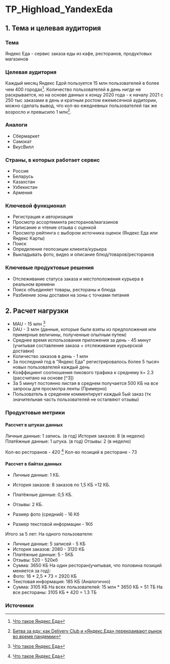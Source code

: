 # TP_Highload_YandexEda
## 1. Тема и целевая аудитория
### Тема

Яндекс Еда - сервис заказа еды из кафе, ресторанов, продуктовых магазинов

### Целевая аудитория

 Каждый месяц Яндекс Едой пользуется 15 млн пользователей в более чем 400 городах[^1]. Количество пользователей в день нигде не раскрывается, но на основе данных к концу 2020 года - к началу 2021 с 250 тыс заказами в день и кратным ростом ежемесячной аудитории, можно сделать вывод, что кол-во ежедневных пользователей так же возросло и превысило 1 млн[^2].
 
### Аналоги

- Сбермаркет
- Самокат
- ВкусВилл
 
### Страны, в которых работает сервис

+ Россия 
+ Беларусь 
+ Казахстан 
+ Узбекистан 
+ Армения

### Ключевой функционал

- Регистрация и авторизация
- Просмотр ассортеминта ресторанов/магазинов
- Написание и чтение отзыва с оценкой
- Просмотр рейтинга с выбором источника оценок (Яндекс Еда или Яндекс Карты)
- Поиск
- Определение геопозиции клиента/курьера
- Выкладывать фото, видео и описание блюд/товаров/ресторанов


### Ключевые продуктовые решения

- Отслеживание статуса заказа и местоположения курьера в реальном времени
- Поиск объединяет товары, рестораны и блюда
- Разбиение зоны доставки на зоны с точками питания

## 2. Расчет нагрузки

- MAU - 15 млн [^1]
- DAU - 3 млн (данные, которые были взяты из предположения или примерные величины, полученные опытным путем)
- Среднее время использования приложения за день - 45 минут (учитывая составление заказа + отслеживание курьерской доставки)
- Количество заказов в день - 1 млн 
- За последний год в "Яндекс Еда" регистрировалось более 5 тысяч новых пользователей каждый день
- Коэффициент соотношения пикового трафика к среднему k= 2.3 (рассчитано на основе [^3])
- За 5 минут постоянно листая в среднем получается 500 КБ на все запросы для просмотра ленты (Примерно)
- Пользователь в среденем комментирует каждый 5ый заказ (тк значительная часть пользователей не осталвяют отзывы)

### Продуктовые метрики
#### Рассчет в штуках данных 
Личные данные: 1 запись. (в год)
История заказов: 8 (в неделю)
Платёжные данные: 1 штука. (в год)
Отзывы: 2 (в неделю)

Кол-во ресторанов - 420 [^1]
Кол-во позиций в ресторане - 73

#### Рассчет в байтах данных 

- Личные данные: 1 КБ.
- История заказов: 8 заказов по 1,5 КБ =12 КБ.
- Платёжные данные: 0,5 КБ.
- Отзывы: 2 КБ.

- Размер фото (средний) - 16 Кб
- Размер текстовой информации - 1Кб

Итого за 5 лет:
На одного пользователя:
- Личные данные: 5 записей - 5 КБ
- История заказов: 2080 - 3120 КБ
- Платёжные данные: 5 - 5КБ
- Отзывы: 520 - 520кб
- Сумма: 3650 КБ
На один ресторан(учитывая, что половина позиций меняется за год):
- Фото: 16 * 2,5 * 73 = 2920 КБ
- Текстовая информация: 185 КБ (Аналогично)
- Сумма: 3105 КБ
На всех пользователей:
15 млн * 3650 КБ = 51 ТБ
На все рестораны:
3105 КБ * 420 = 1.3 ТБ

### Источники

[^1]: [Что такое Яндекс Еда](https://dev.go.yandex/services/eda)
[^2]: [Битва за еду: как Delivery Club и «Яндекс.Еда» перекраивают рынок во время пандемии](https://www.forbes.ru/biznes/417203-bitva-za-edu-kak-delivery-club-i-yandekseda-perekraivayut-rynok-vo-vremya-pandemii)

